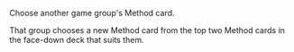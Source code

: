 Choose another game group's Method card.

That group chooses a new Method card from the top two Method cards in the face-down deck that suits them.
